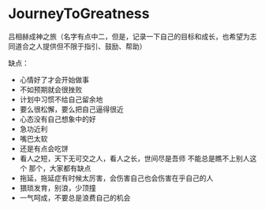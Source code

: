 # JourneyToGreatness
吕相赫成神之旅（名字有点中二，但是，记录一下自己的目标和成长，也希望为志同道合之人提供但不限于指引、鼓励、帮助）

缺点：
 - 心情好了才会开始做事
 - 不如预期就会很挫败
 - 计划中习惯不给自己留余地
 - 要么很松懈，要么把自己逼得很近
 - 心态没有自己想象中的好
 - 急功近利
 - 嘴巴太软
 - 还是有点会吃饼
 - 看人之短，天下无可交之人，看人之长，世间尽是吾师   不能总是瞧不上别人这个 那个，大家都有缺点
 - 拖延，拖延症有时候太厉害，会伤害自己也会伤害在乎自己的人
 - 猥琐发育，别浪，少顶撞
 - 一气呵成，不要总是浪费自己的机会
